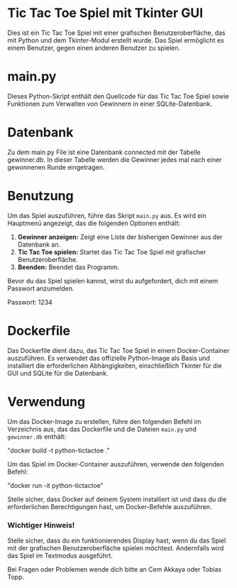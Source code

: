 # Tic Tac Toe Spiel mit Tkinter GUI

Dies ist ein Tic Tac Toe Spiel mit einer grafischen Benutzeroberfläche, das mit Python und dem Tkinter-Modul erstellt wurde. Das Spiel ermöglicht es einem Benutzer, gegen einen anderen Benutzer zu spielen.

# main.py

Dieses Python-Skript enthält den Quellcode für das Tic Tac Toe Spiel sowie Funktionen zum Verwalten von Gewinnern in einer SQLite-Datenbank.

# Datenbank 

Zu dem main.py File ist eine Datenbank connected mit der Tabelle gewinner.db. In dieser Tabelle werden die Gewinner jedes mal nach einer gewonnenen Runde eingetragen.  

# Benutzung

Um das Spiel auszuführen, führe das Skript `main.py` aus. Es wird ein Hauptmenü angezeigt, das die folgenden Optionen enthält:

1. **Gewinner anzeigen:** Zeigt eine Liste der bisherigen Gewinner aus der Datenbank an.
2. **Tic Tac Toe spielen:** Startet das Tic Tac Toe Spiel mit grafischer Benutzeroberfläche.
3. **Beenden:** Beendet das Programm.

Bevor du das Spiel spielen kannst, wirst du aufgefordert, dich mit einem Passwort anzumelden.

Passwort: 1234

# Dockerfile

Das Dockerfile dient dazu, das Tic Tac Toe Spiel in einem Docker-Container auszuführen. Es verwendet das offizielle Python-Image als Basis und installiert die erforderlichen Abhängigkeiten, einschließlich Tkinter für die GUI und SQLite für die Datenbank.

# Verwendung

Um das Docker-Image zu erstellen, führe den folgenden Befehl im Verzeichnis aus, das das Dockerfile und die Dateien `main.py` und `gewinner.db` enthält:

"docker build -t python-tictactoe ."


Um das Spiel im Docker-Container auszuführen, verwende den folgenden Befehl:

"docker run -it python-tictactoe"


Stelle sicher, dass Docker auf deinem System installiert ist und dass du die erforderlichen Berechtigungen hast, um Docker-Befehle auszuführen.

### Wichtiger Hinweis!

Stelle sicher, dass du ein funktionierendes Display hast, wenn du das Spiel mit der grafischen Benutzeroberfläche spielen möchtest. Andernfalls wird das Spiel im Textmodus ausgeführt.

Bei Fragen oder Problemen wende dich bitte an Cem Akkaya oder Tobias Topp.